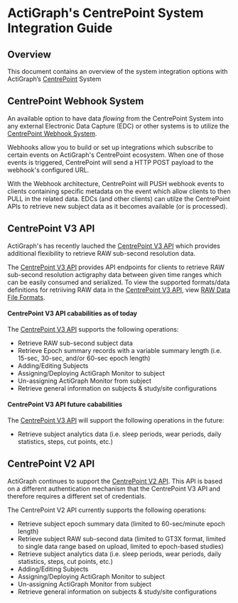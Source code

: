 # ActiGraph's CentrePoint System Integration Guide

## Overview
This document contains an overview of the system integration options with ActiGraph’s [CentrePoint](https://actigraphcorp.com/centrepoint/) System

## CentrePoint Webhook System
An available option to have data *flowing* from the CentrePoint System into any external Electronic Data Capture (EDC) or other systems is to utilize the [CentrePoint Webhook System](https://github.com/actigraph/CentrePointWebhookDocumentation). 

Webhooks allow you to build or set up integrations which subscribe to certain events on ActiGraph's CentrePoint ecosystem. When one of those events is triggered, CentrePoint will send a HTTP POST payload to the webhook's configured URL. 

With the Webhook architecture, CentrePoint will PUSH webhook events to clients containing specific metadata on the event which allow clients to then PULL in the related data. EDCs (and other clients) can utilze the CentrePoint APIs to retrieve new subject data as it becomes available (or is processed). 


## CentrePoint V3 API

ActiGraph's has recently lauched the [CentrePoint V3 API](https://github.com/actigraph/CentrePoint3APIDocumentation) which provides additional flexibility to retrieve RAW sub-second resolution data.

The [CentrePoint V3 API](https://github.com/actigraph/CentrePoint3APIDocumentation) provides API endpoints for clients to retrieve RAW sub-second resolution actigraphy data between given time ranges which can be easily consumed and serialized. To view the supported formats/data definitions for retriiving RAW data in the [CentrePoint V3 API](https://github.com/actigraph/CentrePoint3APIDocumentation), view [RAW Data File Formats]( https://github.com/actigraph/CentrePoint3APIDocumentation/blob/master/sections/raw_data_file_formats.md).

#### CentrePoint V3 API cababilities as of today

The [CentrePoint V3 API](https://github.com/actigraph/CentrePoint3APIDocumentation) supports the following operations:

+ Retrieve RAW sub-second subject data
+ Retrieve Epoch summary records with a variable summary length (i.e. 15-sec, 30-sec, and/or 60-sec epoch length)
+ Adding/Editing Subjects
+ Assigning/Deploying ActiGraph Monitor to subject
+ Un-assigning ActiGraph Monitor from subject
+ Retrieve general information on subjects & study/site configurations

#### CentrePoint V3 API future cababilities

The [CentrePoint V3 API](https://github.com/actigraph/CentrePoint3APIDocumentation) will support the following operations in the future:

+ Retrieve subject analytics data (i.e. sleep periods, wear periods, daily statistics, steps, cut points, etc.)

## CentrePoint V2 API

ActiGraph continues to support the [CentrePoint V2 API](https://github.com/actigraph/StudyAdminAPIDocumentation). This API is based on a different authentication mechanism that the CentrePoint V3 API and therefore requires a different set of credentials.

The CentrePoint V2 API currently supports the following operations:

+ Retrieve subject epoch summary data  (limited to 60-sec/minute epoch length)
+ Retrieve subject RAW sub-second data (limited to GT3X format, limited to single data range based on upload, limited to epoch-based studies)
+ Retrieve subject analytics data (i.e. sleep periods, wear periods, daily statistics, steps, cut points, etc.)
+ Adding/Editing Subjects
+ Assigning/Deploying ActiGraph Monitor to subject
+ Un-assigning ActiGraph Monitor from subject
+ Retrieve general information on subjects & study/site configurations



